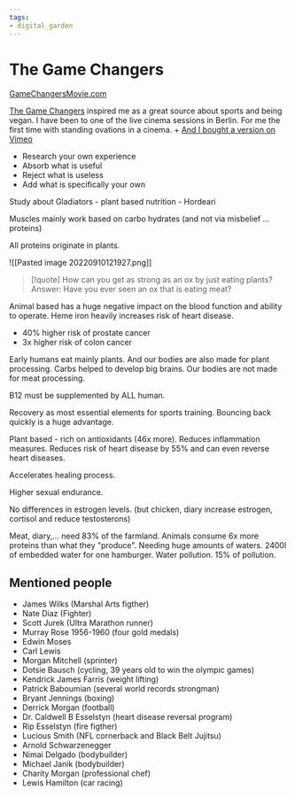 ```yaml
---
tags: 
- digital_garden
---
```

# The Game Changers
[GameChangersMovie.com](https://gamechangersmovie.com/)

[The Game Changers](https://www.imdb.com/title/tt7455754/) inspired me as a great source about sports and being vegan. I have been to one of the live cinema sessions in Berlin. For me the first time with standing ovations in a cinema. 
	+ [And I bought a version on Vimeo](https://vimeo.com/ondemand/thegamechangers)

+ Research your own experience
+ Absorb what is useful
+ Reject what is useless
+ Add what is specifically your own

Study about Gladiators - plant based nutrition - Hordeari

Muscles mainly work based on carbo hydrates (and not via misbelief ... proteins)

All proteins originate in plants.

![[Pasted image 20220910121927.png]]

> [!quote]
> How can you get as strong as an ox by just eating plants?
> Answer: Have you ever seen an ox that is eating meat?

Animal based has a huge negative impact on the blood function and ability to operate. Heme iron heavily increases risk of heart disease.
+ 40% higher risk of prostate cancer
+ 3x higher risk of colon cancer

Early humans eat mainly plants. And our bodies are also made for plant processing. Carbs helped to develop big brains. Our bodies are not made for meat processing.

B12 must be supplemented by ALL human.

Recovery as most essential elements for sports training. Bouncing back quickly is a huge advantage.

Plant based - rich on antioxidants (46x more). Reduces inflammation measures. Reduces risk of heart disease by 55% and can even reverse heart diseases.

Accelerates healing process.

Higher sexual endurance.

No differences in estrogen levels. (but chicken, diary increase estrogen, cortisol and reduce testosterons)

Meat, diary,... need 83% of the farmland. Animals consume 6x more proteins than what they "produce". Needing huge amounts of waters. 2400l of embedded water for one hamburger. Water pollution. 15% of pollution. 

## Mentioned people
+ James Wilks (Marshal Arts figther)
+ Nate Diaz (Fighter)
+ Scott Jurek (Ultra Marathon runner)
+ Murray Rose 1956-1960 (four gold medals)
+ Edwin Moses
+ Carl Lewis
+ Morgan Mitchell (sprinter)
+ Dotsie Bausch (cycling, 39 years old to win the olympic games)
+ Kendrick James Farris (weight lifting)
+ Patrick Baboumian (several world records strongman)
+ Bryant Jennings (boxing)
+ Derrick Morgan (football)
+ Dr. Caldwell B Esselstyn (heart disease reversal program)
+ Rip Esselstyn (fire figther)
+ Lucious Smith (NFL cornerback and Black Belt Jujitsu)
+ Arnold Schwarzenegger
+ Nimai Delgado (bodybuilder)
+ Michael Janik (bodybuilder)
+ Charity Morgan (professional chef)
+ Lewis Hamilton (car racing)
